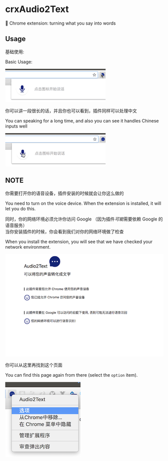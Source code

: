 # crxAudio2Text

🤭 Chrome extension: turning what you say into words

## Usage

基础使用:  

Basic Usage: 

![](/images/hello_world.gif)

你可以讲一段很长的话，并且你也可以看到，插件同样可以处理中文

You can speaking for a long time, and also you can see it handles Chinese inputs well

![](/images/long_speaking.gif)

## NOTE

你需要打开你的语音设备，插件安装的时候就会让你这么做的

You need to turn on the voice device. When the extension is installed, it will let you do this.

同时，你的网络环境必须允许你访问 Google （因为插件*可能*需要依赖 Google 的语音服务）  
当你安装插件的时候，你会看到我们对你的网络环境做了检查

When you install the extension, you will see that we have checked your network environment.

![](/images/network_check.png)

你可以从这里再找到这个页面

You can find this page again from there (select the `option` item).

![](/images/option.png)

